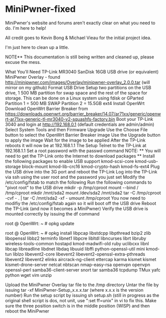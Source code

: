 # MiniPwner-fixed
MiniPwner's website and forums aren't exactly clear on what you need to do. I'm here to help!

All credit goes to Kevin Bong & Michael Vieau for the initial project idea.

I'm just here to clean up a little.

NOTE** This documentation is still being written and cleaned up, please excuse the mess.

What You'll Need
TP-Link MR3040
SanDisk 16GB USB drive (or equivalent)
MiniPwner Overlay - found http://minipwner.com/images/Overlay/minipwner-overlay_2.0.0.tar (will mirror on my github)
Format USB Drive
Setup two partitions on the USB drive, 1 500 MB partition for swap space and the rest of the space for storage.
This can be done on a Linux system using fdisk or GParted
Partition 1 = 500 MB SWAP
Partition 2 = 15.5GB ext4
Install OpenWrt
Download OpenWrt Barrier Breaker from https://downloads.openwrt.org/barrier_breaker/14.07/ar71xx/generic/openwrt-ar71xx-generic-tl-mr3040-v2-squashfs-factory.bin
Boot your TP-Link 3040 and login at http://192.168.0.1 (default credentials are admin/admin)
Select System Tools and then Firmware Upgrade
Use the Choose File button to select the OpenWrt Barrier Breaker image
Use the Upgrade button to apply the image
Wait for the image to be applied
After the TP-Link reboots it will now be at 192.168.1.1
The Setup
Telnet to the TP-Link at 192.168.1.1
Set a root password with the passwd command
NOTE: ** You will need to get the TP-Link onto the Internet to download packages **
Install the following packages to enable USB support
kmod-scsi-core
kmod-usb-storage
block-mount
kmod-lib-crc16
kmod-crypto-hash
kmod-fs-ext4
Plug the USB drive into the 3G port and reboot the TP-Link
Log into the TP-Link via ssh using the user root and the password you just set
Modify the /etc/config/fstab to match the following
Run the following commands to "pivot root" to the USB drive
mkdir -p /tmp/cproot
mount --bind / /tmp/cproot
mkdir /mnt/sda2
mount /dev/sda2 /mnt/sda2
tar -C /tmp/cproot -cvf - . | tar -C /mnt/sda2 -xf -
umount /tmp/cproot
You now need to modifiy the /etc/config/fstab again so it will boot off the USB drive
Reboot the TP-Link (and now it becomes a MiniPwner)
Verify the USB drive is mounted correctly by issuing the df command

root @ OpenWrt: ~ # opkg update

root @ OpenWrt: ~ # opkg install libpcap libstdcpp libpthread bzip2 zlib libopenssl libbz2 terminfo libnet1 libpcre libltdl libncurses librt libruby wireless-tools-common hostapd kmod-madwifi-old ruby ​​uclibcxx libnl libcap libreadline libdnet libdaq libuuid libffi python-openssl-util mini kmod- tun liblzo libevent2-core libevent2 libevent2-openssl-extra-pthreads libevent2 libevent2 elinks aircrack-ng-client ettercap karma kismet kismet kismet-drone-server netcat nbtscan nmap-easy-rsa openvpn openvpn openssl-perl samba36-client-server snort tar samba36 tcpdump TMux yafc python wget vim unzip

Upload the MiniPwner Overlay tar file to the /tmp directory
Untar the file by issuing tar -xf MiniPwner-Setup_x.x.x.tar (where x.x.x is the version number)
Run the setup script by issuing sh setup.sh (still in progress as the original shell script is dos, not unit, use ":set ff=unix" in vi to fix this. 
Make sure the three position switch is in the middle position (WISP) and then reboot the MiniPwner
